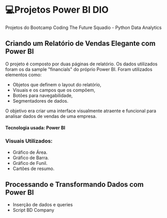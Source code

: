 # 💻Projetos Power BI DIO

Projetos do Bootcamp Coding The Future Squadio - Python Data Analytics

## Criando um Relatório de Vendas Elegante com Power BI

O projeto é composto por duas páginas de relatório. 
Os dados utilizados foram os da sample "financials" do próprio Power BI.
Foram utilizados elementos como:
- Objetos que definem o layout do relatório,
- Visuais e os campos que os compõem,
- Botões para navegabilidade,
- Segmentadores de dados.

O objetivo era criar uma interface visualmente atraente e funcional para analisar dados de vendas de uma empresa.

#### Tecnologia usada: Power BI

### Visuais Utilizados:

- Gráfico de Área.
- Gráfico de Barra.
- Gráfico de Funil.
- Cartões de resumo.

## Processando e Transformando Dados com Power BI

- Inserção de dados e queries
- Script BD Company
